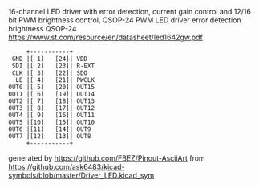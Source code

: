 16-channel LED driver with error detection, current gain control and 12/16 bit PWM brightness control, QSOP-24
PWM LED driver error detection brightness QSOP-24
https://www.st.com/resource/en/datasheet/led1642gw.pdf


	     +-----------+
	 GND |[ 1]   [24]| VDD
	 SDI |[ 2]   [23]| R-EXT
	 CLK |[ 3]   [22]| SDO
	  LE |[ 4]   [21]| PWCLK
	OUT0 |[ 5]   [20]| OUT15
	OUT1 |[ 6]   [19]| OUT14
	OUT2 |[ 7]   [18]| OUT13
	OUT3 |[ 8]   [17]| OUT12
	OUT4 |[ 9]   [16]| OUT11
	OUT5 |[10]   [15]| OUT10
	OUT6 |[11]   [14]| OUT9
	OUT7 |[12]   [13]| OUT8
	     +-----------+


generated by https://github.com/FBEZ/Pinout-AsciiArt from https://github.com/ask6483/kicad-symbols/blob/master/Driver_LED.kicad_sym